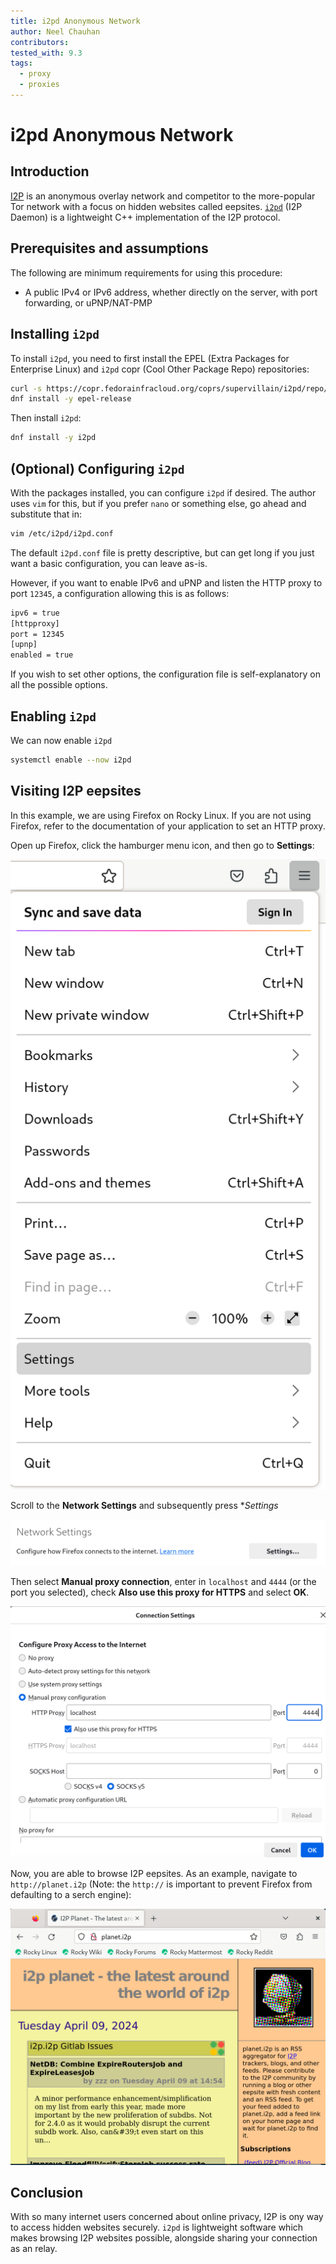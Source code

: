 ```yaml
---
title: i2pd Anonymous Network
author: Neel Chauhan
contributors:
tested_with: 9.3
tags:
  - proxy
  - proxies
---
```


# i2pd Anonymous Network

## Introduction

[I2P](https://geti2p.net/en/) is an anonymous overlay network and competitor to the more-popular Tor network with a focus on hidden websites called eepsites. [`i2pd`](https://i2pd.website/) (I2P Daemon) is a lightweight C++ implementation of the I2P protocol.

## Prerequisites and assumptions

The following are minimum requirements for using this procedure:

- A public IPv4 or IPv6 address, whether directly on the server, with port forwarding, or uPNP/NAT-PMP

## Installing `i2pd`

To install `i2pd`, you need to first install the EPEL (Extra Packages for Enterprise Linux) and `i2pd` copr (Cool Other Package Repo) repositories:

```bash
curl -s https://copr.fedorainfracloud.org/coprs/supervillain/i2pd/repo/epel-9/supervillain-i2pd-epel-9.repo -o /etc/yum.repos.d/i2pd-epel-9.repo
dnf install -y epel-release
```

Then install `i2pd`:

```bash
dnf install -y i2pd
```

## (Optional) Configuring `i2pd`

With the packages installed, you can configure `i2pd` if desired. The author uses `vim` for this, but if you prefer `nano` or something else, go ahead and substitute that in:

```bash
vim /etc/i2pd/i2pd.conf
```

The default `i2pd.conf` file is pretty descriptive, but can get long if you just want a basic configuration, you can leave as-is.

However, if you want to enable IPv6 and uPNP and listen the HTTP proxy to port `12345`, a configuration allowing this is as follows:

```bash
ipv6 = true
[httpproxy]
port = 12345
[upnp]
enabled = true
```

If you wish to set other options, the configuration file is self-explanatory on all the possible options.

## Enabling `i2pd`

We can now enable `i2pd`

```bash
systemctl enable --now i2pd
```

## Visiting I2P eepsites

In this example, we are using Firefox on Rocky Linux. If you are not using Firefox, refer to the documentation of your application to set an HTTP proxy.

Open up Firefox, click the hamburger menu icon, and then go to **Settings**:

![Firefox menu dropdown](../images/i2p_proxy_ff_1.png)

Scroll to the **Network Settings** and subsequently press **Settings*

![Firefox Network Settings section](../images/i2p_proxy_ff_2.png)

Then select **Manual proxy connection**, enter in `localhost` and `4444` (or the port you selected), check **Also use this proxy for HTTPS** and select **OK**.

![Firefox Connection Settings dialog](../images/i2p_proxy_ff_3.png)

Now, you are able to browse I2P eepsites. As an example, navigate to `http://planet.i2p` (Note: the `http://` is important to prevent Firefox from defaulting to a serch engine):

![Firefox viewing planet.i2p](../images/i2p_proxy_ff_4.png)

## Conclusion

With so many internet users concerned about online privacy, I2P is ony way to access hidden websites securely. `i2pd` is lightweight software which makes browsing I2P websites possible, alongside sharing your connection as an relay.
